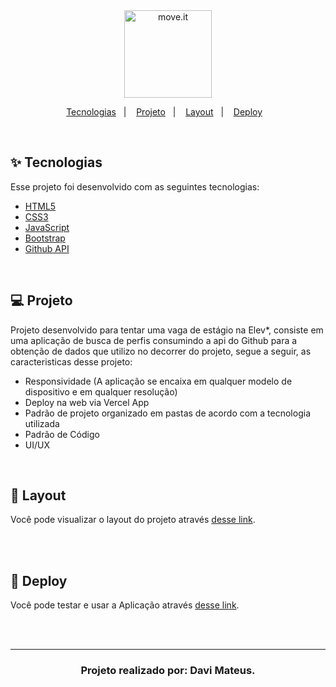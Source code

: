 
  <div align="center">
  <img alt="move.it" title="move.it" src="https://user-images.githubusercontent.com/66326378/131191821-f7095dfe-7618-4193-8571-7139729009a2.png" height=140px weight=140px />
  <p align="center">
  <a href="#-tecnologias">Tecnologias</a>&nbsp;&nbsp;&nbsp;|&nbsp;&nbsp;&nbsp;
  <a href="#-projeto">Projeto</a>&nbsp;&nbsp;&nbsp;|&nbsp;&nbsp;&nbsp;
  <a href="#-layout">Layout</a>&nbsp;&nbsp;&nbsp;|&nbsp;&nbsp;&nbsp;
  <a href="#-deploy">Deploy</a>&nbsp;&nbsp;&nbsp;
  </p>
  </div>

<br>

## ✨ Tecnologias

Esse projeto foi desenvolvido com as seguintes tecnologias:

- [HTML5](https://www.devmedia.com.br/o-que-e-o-html5/25820)
- [CSS3](https://www.w3schools.com/css/)
- [JavaScript](https://developer.mozilla.org/pt-BR/docs/Web/JavaScript)
- [Bootstrap](https://getbootstrap.com.br)
- [Github API](https://api.github.com/users)

<br>

## 💻 Projeto

Projeto desenvolvido para tentar uma vaga de estágio na Elev*, consiste em uma aplicação de busca de perfis consumindo a api do Github para a obtenção de dados que utilizo no decorrer do projeto, segue a seguir, as caracteristicas desse projeto:

- Responsividade (A aplicação se encaixa em qualquer modelo de dispositivo e em qualquer resolução)
- Deploy na web via Vercel App
- Padrão de projeto organizado em pastas de acordo com a tecnologia utilizada
- Padrão de Código
- UI/UX

<br>

## 🔖 Layout

Você pode visualizar o layout do projeto através [desse link](https://drive.google.com/file/d/19U8oWabcQVkwESRICc4zSDIrmRlmGG_o/view?usp=sharing).

<br><br>

## 🚀 Deploy

Você pode testar e usar a Aplicação através [desse link](https://elev-buscausuarios.vercel.app).

<br><br>

---
<h3 align ="center">Projeto realizado por: Davi Mateus.</h3>
